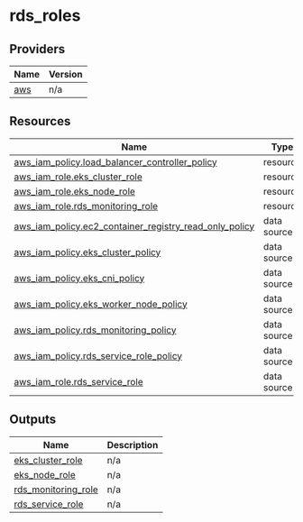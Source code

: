 # rds_roles

<!-- BEGINNING OF PRE-COMMIT-TERRAFORM DOCS HOOK -->

## Providers

| Name | Version |
|------|---------|
| <a name="provider_aws"></a> [aws](#provider\_aws) | n/a |

## Resources

| Name | Type |
|------|------|
| [aws_iam_policy.load_balancer_controller_policy](https://registry.terraform.io/providers/hashicorp/aws/latest/docs/resources/iam_policy) | resource |
| [aws_iam_role.eks_cluster_role](https://registry.terraform.io/providers/hashicorp/aws/latest/docs/resources/iam_role) | resource |
| [aws_iam_role.eks_node_role](https://registry.terraform.io/providers/hashicorp/aws/latest/docs/resources/iam_role) | resource |
| [aws_iam_role.rds_monitoring_role](https://registry.terraform.io/providers/hashicorp/aws/latest/docs/resources/iam_role) | resource |
| [aws_iam_policy.ec2_container_registry_read_only_policy](https://registry.terraform.io/providers/hashicorp/aws/latest/docs/data-sources/iam_policy) | data source |
| [aws_iam_policy.eks_cluster_policy](https://registry.terraform.io/providers/hashicorp/aws/latest/docs/data-sources/iam_policy) | data source |
| [aws_iam_policy.eks_cni_policy](https://registry.terraform.io/providers/hashicorp/aws/latest/docs/data-sources/iam_policy) | data source |
| [aws_iam_policy.eks_worker_node_policy](https://registry.terraform.io/providers/hashicorp/aws/latest/docs/data-sources/iam_policy) | data source |
| [aws_iam_policy.rds_monitoring_policy](https://registry.terraform.io/providers/hashicorp/aws/latest/docs/data-sources/iam_policy) | data source |
| [aws_iam_policy.rds_service_role_policy](https://registry.terraform.io/providers/hashicorp/aws/latest/docs/data-sources/iam_policy) | data source |
| [aws_iam_role.rds_service_role](https://registry.terraform.io/providers/hashicorp/aws/latest/docs/data-sources/iam_role) | data source |

## Outputs

| Name | Description |
|------|-------------|
| <a name="output_eks_cluster_role"></a> [eks\_cluster\_role](#output\_eks\_cluster\_role) | n/a |
| <a name="output_eks_node_role"></a> [eks\_node\_role](#output\_eks\_node\_role) | n/a |
| <a name="output_rds_monitoring_role"></a> [rds\_monitoring\_role](#output\_rds\_monitoring\_role) | n/a |
| <a name="output_rds_service_role"></a> [rds\_service\_role](#output\_rds\_service\_role) | n/a |
<!-- END OF PRE-COMMIT-TERRAFORM DOCS HOOK -->
